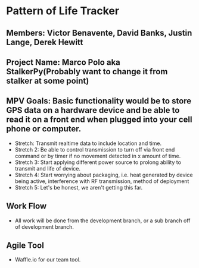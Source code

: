 # Pattern of Life Tracker

## Members: Victor Benavente, David Banks, Justin Lange, Derek Hewitt

## Project Name: Marco Polo aka StalkerPy(Probably want to change it from stalker at some point)

## MPV Goals: Basic functionality would be to store GPS data on a hardware device and be able to read it on a front end when plugged into your cell phone or computer.

- Stretch: Transmit realtime data to include location and time.
- Stretch 2: Be able to control transmission to turn off via front end command or by timer if no movement detected in x amount of time.  
- Stretch 3: Start applying different power source to prolong ability to transmit and life of device.
- Stretch 4: Start worrying about packaging, i.e. heat generated by device being active, interference with RF transmission, method of deployment
- Stretch 5: Let's be honest, we aren't getting this far. 

## Work Flow
* All work will be done from the development branch, or a sub branch off of development branch.

## Agile Tool
* Waffle.io for our team tool.

